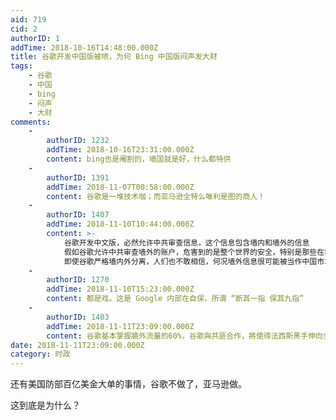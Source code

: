 ```yaml
---
aid: 719
cid: 2
authorID: 1
addTime: 2018-10-16T14:48:00.000Z
title: 谷歌开发中国版被喷，为何 Bing 中国版闷声发大财
tags:
    - 谷歌
    - 中国
    - bing
    - 闷声
    - 大财
comments:
    -
        authorID: 1232
        addTime: 2018-10-16T23:31:00.000Z
        content: bing也是阉割的，墙国就是好，什么都特供
    -
        authorID: 1391
        addTime: 2018-11-07T00:58:00.000Z
        content: 谷歌是一堆技术咖；而亚马逊全特么唯利是图的商人！
    -
        authorID: 1407
        addTime: 2018-11-10T10:44:00.000Z
        content: >-
            谷歌开发中文版，必然允许中共审查信息，这个信息包含墙内和墙外的信息
            假如谷歌允许中共审查墙外的账户，危害到的是整个世界的安全，特别是那些在墙内注册过墙外账户的，这就是罪证
            即使谷歌严格墙内外分离，人们也不敢相信，何况墙外信息很可能被当作中国市场的「代价」被卖给中共
    -
        authorID: 1270
        addTime: 2018-11-10T15:23:00.000Z
        content: 都是戏。这是 Google 内部在自保，所谓 “断其一指 保其九指”
    -
        authorID: 1403
        addTime: 2018-11-11T23:09:00.000Z
        content: 谷歌基本掌握牆外流量的60%，谷歌與共匪合作，將使得法西斯黑手伸向全世界。這個與bing和Amazon的性質完全不同。
date: 2018-11-11T23:09:00.000Z
category: 时政
---
```


还有美国防部百亿美金大单的事情，谷歌不做了，亚马逊做。

这到底是为什么？
